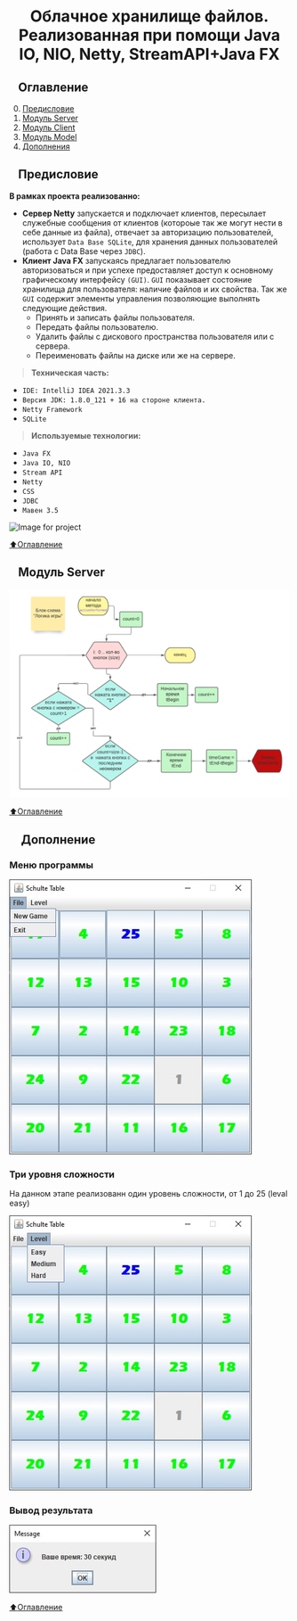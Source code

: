 <h1 align="center">Облачное хранилище файлов. <br> Реализованная при помощи Java IO, NIO, Netty, StreamAPI+Java FX </h1>
<h2 dir="auto"><a id="user-content-оглавление" class="anchor" aria-hidden="true" href="#оглавление"><svg class="octicon octicon-link" viewBox="0 0 16 16" version="1.1" width="16" height="16" aria-hidden="true"></svg></a>Оглавление</h2>
<ol start="0" dir="auto">
<li><a href="#предисловие">Предисловие</a></li>
<li><a href="сервер">Модуль Server</a></li>
<li><a href="клиент">Модуль Client</a></li>
<li><a href="модель">Модуль Model</a></li>
<li><a href="#дополнение">Дополнения</a></li>
</ol>

<h2 dir="auto"><a id="предисловие" class="anchor" aria-hidden="true" href="#предисловие"><svg class="octicon octicon-link" viewBox="0 0 16 16" version="1.1" width="16" height="16" aria-hidden="true"></svg></a>Предисловие</h2>

<b>В рамках проекта реализованно:</b>
<ul dir="auto">
<li><b>Сервер Netty</b> запускается и подключает клиентов, пересылает служебные сообщения от клиентов (котороые так же могут нести в себе данные из файла), отвечает за авторизацию пользователей, использует <code>Data Base SQLite</code>, для хранения данных пользователей (работа с Data Base через <code>JDBC</code>).</li>
<li><b>Клиент Java FX</b> запускаясь предлагает пользователю авторизоваться и при успехе предоставляет доступ к основному графическому интерфейсу <code>(GUI)</code>. <code>GUI</code> показывает состояние хранилища для пользователя: наличие файлов и их свойства. Так же <code>GUI</code> содержит элементы управления позволяющие выполнять следующие действия.
<ul dir="auto">
<li>Принять и записать файлы пользователя.</li>
<li>Передать файлы пользователю.</li>
<li>Удалить файлы с дискового пространства пользователя или с сервера.</li>
<li>Переименовать файлы на диске или же на сервере.</li>

</ul>
</li>
</ul>

<blockquote>
 <p dir="auto"><b>Техническая часть:</b></p>
</blockquote>

<ul dir="auto">
<li><code>IDE: IntelliJ IDEA 2021.3.3</code></li>
<li><code>Версия JDK: 1.8.0_121 + 16 на стороне клиента.</code></li>
<li><code>Netty Framework</code></li>
<li><code>SQLite</code></li>
</ul>

<blockquote>
 <p dir="auto"><b>Используемые технологии:</b></p>
</blockquote>

<ul dir="auto">
<li><code>Java FX</code></li>
<li><code>Java IO, NIO</code></li>
<li><code>Stream API</code></li>
<li><code>Netty</code></li>
<li><code>CSS</code></li>
<li><code>JDBC</code></li>
<li><code>Мавен 3.5</code></li>
</ul>

![Image for project](https://github.com/OlKomar35/cloud_storage/blob/master/images_for_project/cloud_video.gif)

<a href="#оглавление"><g-emoji class="g-emoji" alias="arrow_up" fallback-src="https://github.githubassets.com/images/icons/emoji/unicode/2b06.png">⬆️</g-emoji>Оглавление</a>

<h2 dir="auto"><a id="сервер" class="anchor" aria-hidden="true" href="#сервер"><svg class="octicon octicon-link" viewBox="0 0 16 16" version="1.1" width="16" height="16" aria-hidden="true"></svg></a>Модуль Server</h2>




![Image block diagram](https://github.com/OlKomar35/shulte_table/blob/master/images_for_project/shulte_diagram.png)

<a href="#оглавление"><g-emoji class="g-emoji" alias="arrow_up" fallback-src="https://github.githubassets.com/images/icons/emoji/unicode/2b06.png">⬆️</g-emoji>Оглавление</a>

<h2 dir="auto"><a id="дополнение" class="anchor" aria-hidden="true" href="#дополнение"><svg class="octicon octicon-link" viewBox="0 0 16 16" version="1.1" width="16" height="16" aria-hidden="true"></svg></a>
Дополнение</h2>

<h3>Меню программы</h3>

![Image for project](https://github.com/OlKomar35/shulte_table/blob/master/images_for_project/screen5.jpg)

<h3>Три уровня сложности</h3>
<p> На данном этапе реализованн один уровень сложности, от 1 до 25 (leval easy)</p>

![Image for project](https://github.com/OlKomar35/shulte_table/blob/master/images_for_project/screen4.jpg)

<h3>Вывод результата</h3>

![Image for project](https://github.com/OlKomar35/shulte_table/blob/master/images_for_project/screen3.jpg)

<a href="#оглавление"><g-emoji class="g-emoji" alias="arrow_up" fallback-src="https://github.githubassets.com/images/icons/emoji/unicode/2b06.png">⬆️</g-emoji>Оглавление</a>

